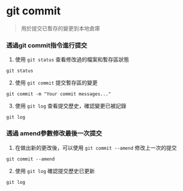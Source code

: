 # git commit

> 用於提交已暫存的變更到本地倉庫

### 透過git commit指令進行提交

1. 使用 `git status` 查看修改過的檔案和暫存區狀態

```
git status
```

2. 使用 `git commit` 提交暫存區的變更

```
git commit -m "Your commit messages..."
```

3. 使用 `git log` 查看提交歷史，確認變更已被記錄

```
git log
```

### 透過 amend參數修改最後一次提交

1. 在做出新的更改後，可以使用 `git commit --amend` 修改上一次的提交

```
git commit --amend
```

2. 使用 `git log` 確認提交歷史已更新

```
git log
```
